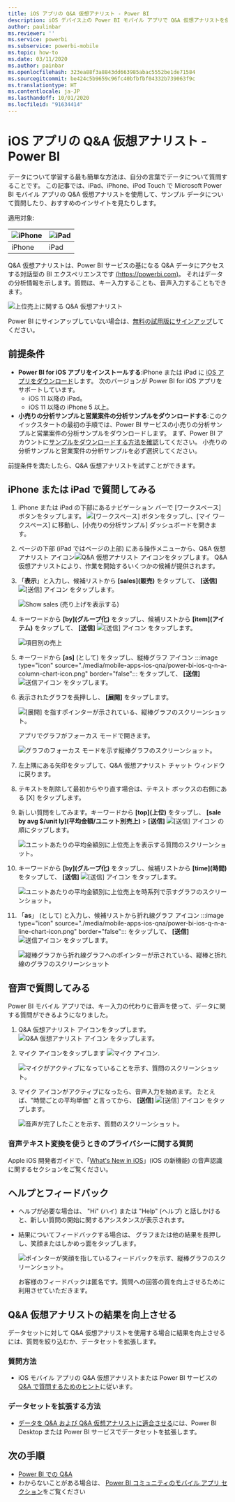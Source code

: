 ```yaml
---
title: iOS アプリの Q&A 仮想アナリスト - Power BI
description: iOS デバイス上の Power BI モバイル アプリで Q&A 仮想アナリストを使用して、自分の言葉でサンプル データについて質問します。
author: paulinbar
ms.reviewer: ''
ms.service: powerbi
ms.subservice: powerbi-mobile
ms.topic: how-to
ms.date: 03/11/2020
ms.author: painbar
ms.openlocfilehash: 323ea88f3a8843dd663985abac5552be1de71584
ms.sourcegitcommit: be424c5b9659c96fc40bfbfbf04332b739063f9c
ms.translationtype: HT
ms.contentlocale: ja-JP
ms.lasthandoff: 10/01/2020
ms.locfileid: "91634414"
---
```

# <a name="qa-virtual-analyst-in-ios-apps---power-bi"></a>iOS アプリの Q&A 仮想アナリスト - Power BI

データについて学習する最も簡単な方法は、自分の言葉でデータについて質問することです。 この記事では、iPad、iPhone、iPod Touch で Microsoft Power BI モバイル アプリの Q&A 仮想アナリストを使用して、サンプル データについて質問したり、おすすめのインサイトを見たりします。 

適用対象:

| ![iPhone](./media/mobile-apps-ios-qna/iphone-logo-50-px.png) | ![iPad](./media/mobile-apps-ios-qna/ipad-logo-50-px.png) |
|:--- |:--- |
| iPhone |iPad |

Q&A 仮想アナリストは、Power BI サービスの基になる Q&A データにアクセスする対話型の BI エクスペリエンスです [(https://powerbi.com)](https://powerbi.com)。 それはデータの分析情報を示します。質問は、キー入力することも、音声入力することもできます。

![上位売上に関する Q&A 仮想アナリスト](./media/mobile-apps-ios-qna/power-bi-ios-q-n-a-top-sale-intro.png)

Power BI にサインアップしていない場合は、[無料の試用版にサインアップ](https://app.powerbi.com/signupredirect?pbi_source=web)してください。

## <a name="prerequisites"></a>前提条件

* **Power BI for iOS アプリをインストールする**:iPhone または iPad に [iOS アプリをダウンロード](https://go.microsoft.com/fwlink/?LinkId=522062)します。
次のバージョンが Power BI for iOS アプリをサポートしています。
    * iOS 11 以降の iPad。
    * iOS 11 以降の iPhone 5 以上。
* **小売りの分析サンプルと営業案件の分析サンプルをダウンロードする**:このクイックスタートの最初の手順では、Power BI サービスの小売りの分析サンプルと営業案件の分析サンプルをダウンロードします。 まず、Power BI アカウントに[サンプルをダウンロードする方法を確認](./mobile-apps-download-samples.md)してください。 小売りの分析サンプルと営業案件の分析サンプルを必ず選択してください。

前提条件を満たしたら、Q&A 仮想アナリストを試すことができます。

## <a name="try-asking-questions-on-your-iphone-or-ipad"></a>iPhone または iPad で質問してみる
1. iPhone または iPad の下部にあるナビゲーション バーで [ワークスペース] ボタンをタップします。 ![[ワークスペース] ボタン](./media/mobile-apps-ios-qna/power-bi-iphone-workspaces-button.png)をタップし、[マイ ワークスペース] に移動し、[小売りの分析サンプル] ダッシュボードを開きます。

2. ページの下部 (iPad ではページの上部) にある操作メニューから、Q&A 仮想アナリスト アイコン![Q&A 仮想アナリスト アイコン](././media/mobile-apps-ios-qna/power-bi-ios-q-n-a-icon.png)をタップします。
     Q&amp;A 仮想アナリストにより、作業を開始するいくつかの候補が提供されます。
3. 「**表示**」と入力し、候補リストから **[sales]\(販売\)** をタップして、 **[送信]** ![[送信] アイコン](./media/mobile-apps-ios-qna/power-bi-ios-qna-send-icon.png) をタップします。

    ![Show sales (売り上げを表示する)](./media/mobile-apps-ios-qna/power-bi-ios-q-n-a-show-sales.png)
4. キーワードから **[by]\(グループ化\)** をタップし、候補リストから **[item]\(アイテム\)** をタップして、 **[送信]** ![[送信] アイコン](./media/mobile-apps-ios-qna/power-bi-ios-qna-send-icon.png) をタップします。

    ![項目別の売上](./media/mobile-apps-ios-qna/power-bi-ios-q-n-a-sale-by-item.png)
5. キーワードから **[as]** (として) をタップし、縦棒グラフ アイコン :::image type="icon" source="./media/mobile-apps-ios-qna/power-bi-ios-q-n-a-column-chart-icon.png" border="false"::: をタップして、 **[送信]** ![送信アイコン](./media/mobile-apps-ios-qna/power-bi-ios-qna-send-icon.png) をタップします。
6. 表示されたグラフを長押しし、 **[展開]** をタップします。

    ![[展開] を指すポインターが示されている、縦棒グラフのスクリーンショット。](media/mobile-apps-ios-qna/power-bi-ios-q-n-a-tap-expand-feedback.png)

    アプリでグラフがフォーカス モードで開きます。

    ![グラフのフォーカス モードを示す縦棒グラフのスクリーンショット。](media/mobile-apps-ios-qna/power-bi-ios-q-n-a-expanded-chart.png)
7. 左上隅にある矢印をタップして、Q&A 仮想アナリスト チャット ウィンドウに戻ります。
8. テキストを削除して最初からやり直す場合は、テキスト ボックスの右側にある [X] をタップします。
9. 新しい質問をしてみます。キーワードから **[top]\(上位\)** をタップし、 **[sale by avg $/unit ly]\(平均金額/ユニット別売上\)**  >  **[送信]** ![[送信] アイコン](./media/mobile-apps-ios-qna/power-bi-ios-qna-send-icon.png) の順にタップします。

    ![ユニットあたりの平均金額別に上位売上を表示する質問のスクリーンショット。](media/mobile-apps-ios-qna/power-bi-ios-q-n-a-top-sale-2.png)
10. キーワードから **[by]\(グループ化\)** をタップし、候補リストから **[time]\(時間\)** をタップして、 **[送信]** ![[送信] アイコン](./media/mobile-apps-ios-qna/power-bi-ios-qna-send-icon.png) をタップします。

     ![ユニットあたりの平均金額別に上位売上を時系列で示すグラフのスクリーンショット。](media/mobile-apps-ios-qna/power-bi-ios-q-n-a-top-sale-by-time.png)
11. 「**as**」 (として) と入力し、候補リストから折れ線グラフ アイコン :::image type="icon" source="./media/mobile-apps-ios-qna/power-bi-ios-q-n-a-line-chart-icon.png" border="false"::: をタップして、 **[送信]** ![送信アイコン](./media/mobile-apps-ios-qna/power-bi-ios-qna-send-icon.png) をタップします。

    ![縦棒グラフから折れ線グラフへのポインターが示されている、縦棒と折れ線のグラフのスクリーンショット](media/mobile-apps-ios-qna/power-bi-ios-q-n-a-top-sale-as-line.png)

## <a name="try-saying-your-questions"></a>音声で質問してみる
Power BI モバイル アプリでは、キー入力の代わりに音声を使って、データに関する質問ができるようになりました。

1. Q&A 仮想アナリスト アイコンをタップします。 ![Q&A 仮想アナリスト アイコン](././media/mobile-apps-ios-qna/power-bi-ios-q-n-a-icon.png) をタップします。
2. マイク アイコンをタップします ![マイク アイコン](media/mobile-apps-ios-qna/power-bi-ios-qna-mic-icon.png).

    ![マイクがアクティブになっていることを示す、質問のスクリーンショット。](media/mobile-apps-ios-qna/power-bi-ios-qna-mic-on.png)

1. マイク アイコンがアクティブになったら、音声入力を始めます。 たとえば、"時間ごとの平均単価" と言ってから、 **[送信]** ![[送信] アイコン](./media/mobile-apps-ios-qna/power-bi-ios-qna-send-icon.png) をタップします。

    ![音声が完了したことを示す、質問のスクリーンショット。](media/mobile-apps-ios-qna/power-bi-ios-qna-speech-complete.png)

### <a name="questions-about-privacy-when-using-speech-to-text"></a>音声テキスト変換を使うときのプライバシーに関する質問
Apple iOS 開発者ガイドで、「[What's New in iOS](https://go.microsoft.com/fwlink/?linkid=845624)」(iOS の新機能) の音声認識に関するセクションをご覧ください。

## <a name="help-and-feedback"></a>ヘルプとフィードバック
* ヘルプが必要な場合は、 "Hi" (ハイ) または "Help" (ヘルプ) と話しかけると、新しい質問の開始に関するアシスタンスが表示されます。
* 結果についてフィードバックする場合は、 グラフまたは他の結果を長押しし、笑顔またはしかめっ面をタップします。

    ![ポインターが笑顔を指しているフィードバックを示す、縦棒グラフのスクリーンショット。](media/mobile-apps-ios-qna/power-bi-ios-q-n-a-tap-feedback.png)

    お客様のフィードバックは匿名です。質問への回答の質を向上させるために利用させていただきます。

## <a name="enhance-your-qa-virtual-analyst-results"></a>Q&A 仮想アナリストの結果を向上させる
データセットに対して Q&A 仮想アナリストを使用する場合に結果を向上させるには、質問を絞り込むか、データセットを拡張します。

### <a name="how-to-ask-questions"></a>質問方法
* iOS モバイル アプリの Q&A 仮想アナリストまたは Power BI サービスの [Q&A で質問するためのヒント](../end-user-q-and-a-tips.md)に従います。

### <a name="how-to-enhance-the-dataset"></a>データセットを拡張する方法
* [データを Q&A および Q&A 仮想アナリストに適合させる](../../create-reports/service-prepare-data-for-q-and-a.md)には、Power BI Desktop または Power BI サービスでデータセットを拡張します。

## <a name="next-steps"></a>次の手順
* [Power BI での Q&A](../end-user-q-and-a.md)
* わからないことがある場合は、 [Power BI コミュニティのモバイル アプリ セクション](https://go.microsoft.com/fwlink/?linkid=839277)をご覧ください
